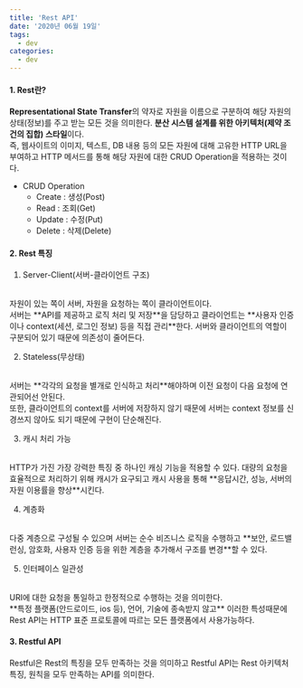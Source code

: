 ```yaml
---
title: 'Rest API'
date: '2020년 06월 19일'
tags:
  - dev
categories:
  - dev
---
```


#### 1. Rest란?

**Representational State Transfer**의 약자로 자원을 이름으로 구분하여 해당 자원의 상태(정보)를 주고 받는 모든 것을 의미한다. **분산 시스템 설계를 위한 아키텍처(제약 조건의 집합) 스타일**이다.
<br />
즉, 웹사이트의 이미지, 텍스트, DB 내용 등의 모든 자원에 대해 고유한 HTTP URL을 부여하고 HTTP 메서드를 통해 해당 자원에 대한 CRUD Operation을 적용하는 것이다. 

* CRUD Operation
    - Create : 생성(Post)
    - Read : 조회(Get)
    - Update : 수정(Put)
    - Delete : 삭제(Delete)

#### 2. Rest 특징

1. Server-Client(서버-클라이언트 구조) 
<br />
자원이 있는 쪽이 서버, 자원을 요청하는 쪽이 클라이언트이다. 
<br />
서버는 **API를 제공하고 로직 처리 및 저장**을 담당하고 클라이언트는 **사용자 인증이나 context(세션, 로그인 정보) 등을 직접 관리**한다. 서버와 클라이언트의 역할이 구분되어 있기 때문에 의존성이 줄어든다. 

2. Stateless(무상태)
<br />
서버는 **각각의 요청을 별개로 인식하고 처리**해야하며 이전 요청이 다음 요청에 연관되어선 안된다.
<br />
또한, 클라이언트의 context를 서버에 저장하지 않기 때문에 서버는 context 정보를 신경쓰지 않아도 되기 때문에 구현이 단순해진다.

3. 캐시 처리 가능
<br />
HTTP가 가진 가장 강력한 특징 중 하나인 캐싱 기능을 적용할 수 있다. 대량의 요청을 효율적으로 처리하기 위해 캐시가 요구되고 캐시 사용을 통해 **응답시간, 성능, 서버의 자원 이용률을 향상**시킨다.

4. 계층화
<br />
다중 계층으로 구성될 수 있으며 서버는 순수 비즈니스 로직을 수행하고 **보안, 로드밸런싱, 암호화, 사용자 인증 등을 위한 계층을 추가해서 구조를 변경**할 수 있다.


5. 인터페이스 일관성
<br />
URI에 대한 요청을 통일하고 한정적으로 수행하는 것을 의미한다.
<br />
**특정 플랫폼(안드로이드, ios 등), 언어, 기술에 종속받지 않고** 이러한 특성때문에 Rest API는 HTTP 표준 프로토콜에 따르는 모든 플랫폼에서 사용가능하다.





#### 3. Restful API
Restful은 Rest의 특징을 모두 만족하는 것을 의미하고 Restful API는 Rest 아키텍처 특징, 원칙을 모두 만족하는 API를 의미한다.